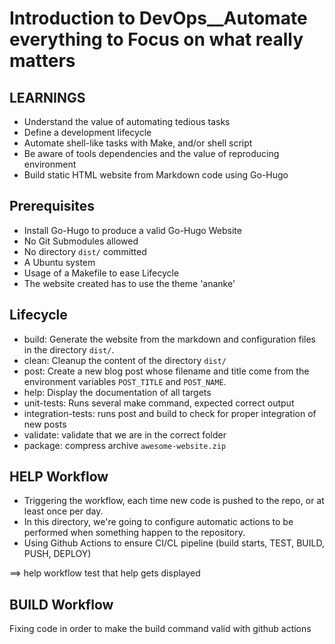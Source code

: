 # **Introduction to DevOps\_\_Automate everything to Focus on what really matters**

## **LEARNINGS**

- Understand the value of automating tedious tasks
- Define a development lifecycle
- Automate shell-like tasks with Make, and/or shell script
- Be aware of tools dependencies and the value of reproducing environment
- Build static HTML website from Markdown code using Go-Hugo

## **Prerequisites**

- Install Go-Hugo to produce a valid Go-Hugo Website
- No Git Submodules allowed
- No directory `dist/` committed
- A Ubuntu system
- Usage of a Makefile to ease Lifecycle
- The website created has to use the theme 'ananke'

## **Lifecycle**

- build: Generate the website from the markdown and configuration files in the directory `dist/`.
- clean: Cleanup the content of the directory `dist/`
- post: Create a new blog post whose filename and title come from the
  environment variables `POST_TITLE` and `POST_NAME`.
- help: Display the documentation of all targets
- unit-tests: Runs several make command, expected correct output
- integration-tests: runs post and build to check for proper integration of new posts
- validate: validate that we are in the correct folder
- package: compress archive `awesome-website.zip`

## **HELP Workflow**

- Triggering the workflow, each time new code is pushed to the repo, or at least once per day.
- In this directory, we're going to configure automatic actions to be performed when something happen to the repository.
- Using Github Actions to ensure CI/CL pipeline (build starts, TEST, BUILD, PUSH, DEPLOY)

==> help workflow test that help gets displayed

## **BUILD Workflow**

Fixing code in order to make the build command valid with github actions
